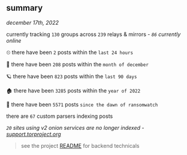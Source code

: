 
## summary
_december 17th, 2022_

currently tracking `130` groups across `239` relays & mirrors - _`86` currently online_

⏲ there have been `2` posts within the `last 24 hours`

🦈 there have been `208` posts within the `month of december`

🪐 there have been `823` posts within the `last 90 days`

🏚 there have been `3285` posts within the `year of 2022`

🦕 there have been `5571` posts `since the dawn of ransomwatch`

there are `67` custom parsers indexing posts

_`20` sites using v2 onion services are no longer indexed - [support.torproject.org](https://support.torproject.org/onionservices/v2-deprecation/)_

> see the project [README](https://github.com/joshhighet/ransomwatch#ransomwatch--) for backend technicals
